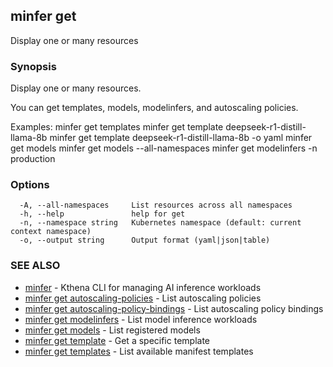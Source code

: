 ## minfer get

Display one or many resources

### Synopsis

Display one or many resources.

You can get templates, models, modelinfers, and autoscaling policies.

Examples:
  minfer get templates
  minfer get template deepseek-r1-distill-llama-8b
  minfer get template deepseek-r1-distill-llama-8b -o yaml
  minfer get models
  minfer get models --all-namespaces
  minfer get modelinfers -n production

### Options

```
  -A, --all-namespaces     List resources across all namespaces
  -h, --help               help for get
  -n, --namespace string   Kubernetes namespace (default: current context namespace)
  -o, --output string      Output format (yaml|json|table)
```

### SEE ALSO

* [minfer](minfer.md)	 - Kthena CLI for managing AI inference workloads
* [minfer get autoscaling-policies](minfer_get_autoscaling-policies.md)	 - List autoscaling policies
* [minfer get autoscaling-policy-bindings](minfer_get_autoscaling-policy-bindings.md)	 - List autoscaling policy bindings
* [minfer get modelinfers](minfer_get_modelinfers.md)	 - List model inference workloads
* [minfer get models](minfer_get_models.md)	 - List registered models
* [minfer get template](minfer_get_template.md)	 - Get a specific template
* [minfer get templates](minfer_get_templates.md)	 - List available manifest templates

